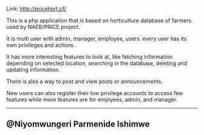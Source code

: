 Link: http://pricehort.cf/

This is a php application that is based on horticulture database of farmers used by NAEB/PRICE project.

It is multi user with admin, manager, employee, users. every user has its own privileges and actions.

It has more interesting features to look at, like fetching information depending on selected location, searching in the database, deleting and updating information. 

There is also a way to post and view posts or announcements.

New users can also register their low privilege accounts to access few features while more features are for emplyees, admin, and manager.

---------------------------------
@Niyomwungeri Parmenide Ishimwe
---------------------------------

